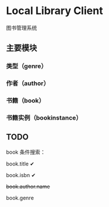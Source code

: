 # Local Library Client

图书管理系统

## 主要模块

### 类型（genre）

### 作者（author）

### 书籍（book）

### 书籍实例（bookinstance）

## TODO

book 条件搜索：

book.title ✔

book.isbn ✔

~~book.author.name~~

book.genre
